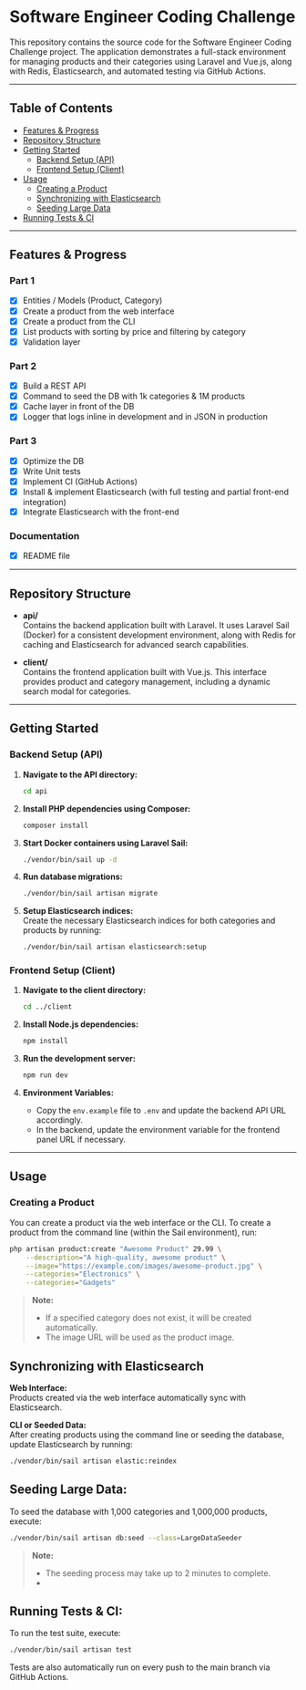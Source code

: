 # Software Engineer Coding Challenge

This repository contains the source code for the Software Engineer Coding Challenge project. The application demonstrates a full-stack environment for managing products and their categories using Laravel and Vue.js, along with Redis, Elasticsearch, and automated testing via GitHub Actions.

---

## Table of Contents

- [Features & Progress](#features--progress)
- [Repository Structure](#repository-structure)
- [Getting Started](#getting-started)
  - [Backend Setup (API)](#backend-setup-api)
  - [Frontend Setup (Client)](#frontend-setup-client)
- [Usage](#usage)
  - [Creating a Product](#creating-a-product)
  - [Synchronizing with Elasticsearch](#synchronizing-with-elasticsearch)
  - [Seeding Large Data](#seeding-large-data)
- [Running Tests & CI](#running-tests--ci)

---

## Features & Progress

### Part 1
- [x] Entities / Models (Product, Category)
- [x] Create a product from the web interface
- [x] Create a product from the CLI
- [x] List products with sorting by price and filtering by category
- [x] Validation layer

### Part 2
- [x] Build a REST API
- [x] Command to seed the DB with 1k categories & 1M products
- [x] Cache layer in front of the DB
- [x] Logger that logs inline in development and in JSON in production

### Part 3
- [x] Optimize the DB
- [x] Write Unit tests
- [x] Implement CI (GitHub Actions)
- [x] Install & implement Elasticsearch (with full testing and partial front-end integration)
- [x] Integrate Elasticsearch with the front-end

### Documentation
- [x] README file

---

## Repository Structure

- **api/**  
  Contains the backend application built with Laravel. It uses Laravel Sail (Docker) for a consistent development environment, along with Redis for caching and Elasticsearch for advanced search capabilities.

- **client/**  
  Contains the frontend application built with Vue.js. This interface provides product and category management, including a dynamic search modal for categories.

---

## Getting Started

### Backend Setup (API)

1. **Navigate to the API directory:**

    ```bash
    cd api
    ```

2. **Install PHP dependencies using Composer:**

    ```bash
    composer install
    ```

3. **Start Docker containers using Laravel Sail:**

    ```bash
    ./vendor/bin/sail up -d
    ```

4. **Run database migrations:**

    ```bash
    ./vendor/bin/sail artisan migrate
    ```

5. **Setup Elasticsearch indices:**  
   Create the necessary Elasticsearch indices for both categories and products by running:

    ```bash
    ./vendor/bin/sail artisan elasticsearch:setup
    ```

### Frontend Setup (Client)

1. **Navigate to the client directory:**

    ```bash
    cd ../client
    ```

2. **Install Node.js dependencies:**

    ```bash
    npm install
    ```

3. **Run the development server:**

    ```bash
    npm run dev
    ```

4. **Environment Variables:**  
   - Copy the `env.example` file to `.env` and update the backend API URL accordingly.  
   - In the backend, update the environment variable for the frontend panel URL if necessary.

---

## Usage

### Creating a Product

You can create a product via the web interface or the CLI. To create a product from the command line (within the Sail environment), run:

```bash
php artisan product:create "Awesome Product" 29.99 \
    --description="A high-quality, awesome product" \
    --image="https://example.com/images/awesome-product.jpg" \
    --categories="Electronics" \
    --categories="Gadgets"
```
> **Note:**  
> - If a specified category does not exist, it will be created automatically.  
> - The image URL will be used as the product image.

## Synchronizing with Elasticsearch

**Web Interface:**  
Products created via the web interface automatically sync with Elasticsearch.

**CLI or Seeded Data:**  
After creating products using the command line or seeding the database, update Elasticsearch by running:

```bash
./vendor/bin/sail artisan elastic:reindex
```
## Seeding Large Data:
To seed the database with 1,000 categories and 1,000,000 products, execute:

```bash
./vendor/bin/sail artisan db:seed --class=LargeDataSeeder
```
> **Note:**  
> - The seeding process may take up to 2 minutes to complete.
> - 
## Running Tests & CI:
To run the test suite, execute:

```bash
./vendor/bin/sail artisan test
```
Tests are also automatically run on every push to the main branch via GitHub Actions.


